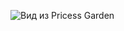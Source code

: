 ![Вид из Pricess Garden](https://lh3.googleusercontent.com/DTQ3HHzvdx1ycFL52_8-epzoCMOjbBLoENgbGHQWwOmVvDlJKmGzWfWYKgbEQobGO9dLPKcmsKfx96Oy4IA=w500-no-tmp.jpg)

<!--stackedit_data:
eyJoaXN0b3J5IjpbMTQ5MDY0NDAwOF19
-->